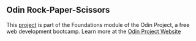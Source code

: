 ## Odin Rock-Paper-Scissors
This [project](https://www.theodinproject.com/lessons/foundations-rock-paper-scissors) is part of the Foundations module of the Odin Project, a free web development bootcamp. Learn more at the [Odin Project Website](https://www.theodinproject.com/)
